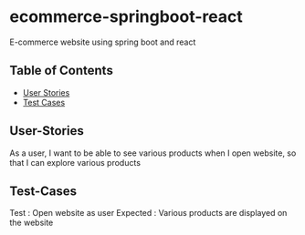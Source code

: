 # ecommerce-springboot-react
E-commerce website using spring boot and react

## Table of Contents
- [User Stories](#User-Stories)
- [Test Cases](#Test-Cases)

## User-Stories
As a user, I want to be able to see various products when I open website, so that I can explore various products

## Test-Cases

Test : Open website as user
Expected : Various products are displayed on the website